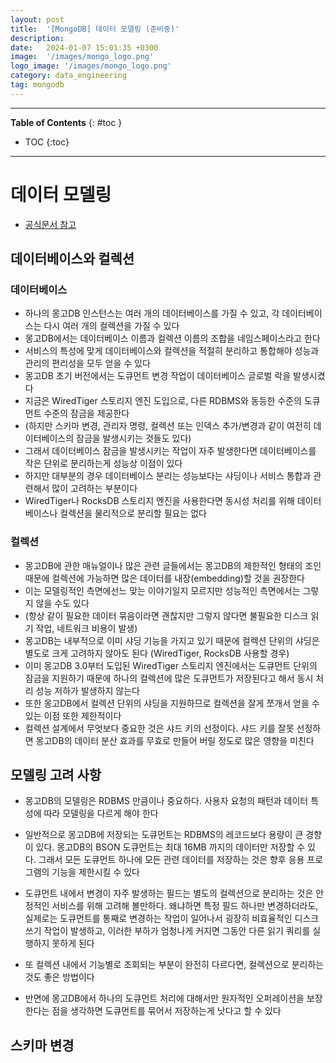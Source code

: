 ```yaml
---
layout: post
title:  '[MongoDB] 데이터 모델링 (준비중)'
description:
date:   2024-01-07 15:01:35 +0300
image:  '/images/mongo_logo.png'
logo_image: '/images/mongo_logo.png'
category: data_engineering
tag: mongodb
---
```


---
**Table of Contents**
{: #toc }
*  TOC
{:toc}

---

# 데이터 모델링

- [공식문서 참고](https://www.mongodb.com/docs/manual/data-modeling/)

## 데이터베이스와 컬렉션

### 데이터베이스

- 하나의 몽고DB 인스턴스는 여러 개의 데이터베이스를 가질 수 있고, 각 데이터베이스는 다시 여러 개의 컬렉션을 가질 수 있다
- 몽고DB에서는 데이터베이스 이름과 컬렉션 이름의 조합을 네임스페이스라고 한다
- 서비스의 특성에 맞게 데이터베이스와 컬렉션을 적절히 분리하고 통합해야 성능과 관리의 편리성을 모두 얻을 수 있다
- 몽고DB 초기 버전에서는 도큐먼트 변경 작업이 데이터베이스 글로벌 락을 발생시켰다
- 지금은 WiredTiger 스토리지 엔진 도입으로, 다른 RDBMS와 동등한 수준의 도큐먼트 수준의 잠금을 제공한다
- (하지만 스키마 변경, 관리자 명령, 컬렉션 또는 인덱스 추가/변경과 같이 여전히 데이터베이스의 잠금을 발생시키는 것들도 있다)
- 그래서 데이터베이스 잠금을 발생시키는 작업이 자주 발생한다면 데이터베이스를 작은 단위로 분리하는게 성능상 이점이 있다
- 하지만 대부분의 경우 데이터베이스 분리는 성능보다는 샤딩이나 서비스 통합과 관련해서 많이 고려하는 부분이다
- WiredTiger나 RocksDB 스토리지 엔진을 사용한다면 동시성 처리를 위해 데이터베이스나 컬렉션을 물리적으로 분리할 필요는 없다

### 컬렉션

- 몽고DB에 관한 매뉴얼이나 많은 관련 글들에서는 몽고DB의 제한적인 형태의 조인 때문에 컬렉션에 가능하면 많은 데이터를 내장(embedding)할 것을 권장한다
- 이는 모델링적인 측면에선느 맞는 이야기일지 모르지만 성능적인 측면에서는 그렇지 않을 수도 있다 
- (항상 같이 필요한 데이터 묶음이라면 괜찮지만 그렇지 않다면 불필요한 디스크 읽기 작업, 네트워크 비용이 발생)
- 몽고DB는 내부적으로 이미 샤딩 기능을 가지고 있기 때문에 컬렉션 단위의 샤딩은 별도로 크게 고려하지 않아도 된다 (WiredTiger, RocksDB 사용할 경우)
- 이미 몽고DB 3.0부터 도입된 WiredTiger 스토리지 엔진에서는 도큐먼트 단위의 잠금을 지원하기 때문에 하나의 컬렉션에 많은 도큐먼트가 저장된다고 해서 동시 처리 성능 저하가 발생하지 않는다
- 또한 몽고DB에서 컬렉션 단위의 샤딩을 지원하므로 컬렉션을 잘게 쪼개서 얻을 수 있는 이점 또한 제한적이다
- 컬렉션 설계에서 무엇보다 중요한 것은 샤드 키의 선정이다. 샤드 키를 잘못 선정하면 몽고DB의 데이터 분산 효과를 무효로 만들어 버릴 정도로 많은 영향을 미친다


## 모델링 고려 사항

- 몽고DB의 모델링은 RDBMS 만큼이나 중요하다. 사용자 요청의 패턴과 데이터 특성에 따라 모델링을 다르게 해야 한다

- 일반적으로 몽고DB에 저장되는 도큐먼트는 RDBMS의 레코드보다 용량이 큰 경향이 있다. 몽고DB의 BSON 도큐먼트는 최대 16MB 까지의 데이터만 저장할 수 있다. 그래서 모든 도큐먼트 하나에 모든 관련 데이터를 저장하는 것은 향후 응용 프로그램의 기능을 제한시킬 수 있다
- 도큐먼트 내에서 변경이 자주 발생하는 필드는 별도의 컬렉션으로 분리하는 것은 안정적인 서비스를 위해 고려해 볼만하다. 왜냐하면 특정 필드 하나만 변경하더라도, 실제로는 도큐먼트를 통째로 변경하는 작업이 일어나서 굉장히 비효율적인 디스크 쓰기 작업이 발생하고, 이러한 부하가 엄청나게 커지면 그동안 다른 읽기 쿼리를 실행하지 못하게 된다
- 또 컬렉션 내에서 기능별로 조회되는 부분이 완전히 다르다면, 컬렉션으로 분리하는 것도 좋은 방법이다

- 반면에 몽고DB에서 하나의 도큐먼트 처리에 대해서만 원자적인 오퍼레이션을 보장한다는 점을 생각하면 도큐먼트를 묶어서 저장하는게 낫다고 할 수 있다



## 스키마 변경